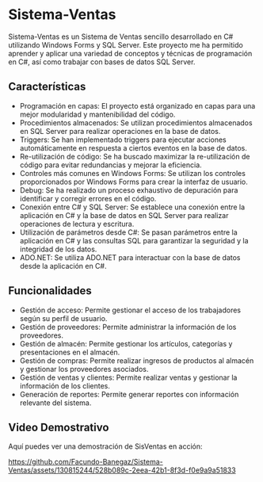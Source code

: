 # Sistema-Ventas

Sistema-Ventas es un Sistema de Ventas sencillo desarrollado en C# utilizando Windows Forms y SQL Server. Este proyecto me ha permitido aprender y aplicar una variedad de conceptos y técnicas de programación en C#, así como trabajar con bases de datos SQL Server.

## Características

- Programación en capas: El proyecto está organizado en capas para una mejor modularidad y mantenibilidad del código.
- Procedimientos almacenados: Se utilizan procedimientos almacenados en SQL Server para realizar operaciones en la base de datos.
- Triggers: Se han implementado triggers para ejecutar acciones automáticamente en respuesta a ciertos eventos en la base de datos.
- Re-utilización de código: Se ha buscado maximizar la re-utilización de código para evitar redundancias y mejorar la eficiencia.
- Controles más comunes en Windows Forms: Se utilizan los controles proporcionados por Windows Forms para crear la interfaz de usuario.
- Debug: Se ha realizado un proceso exhaustivo de depuración para identificar y corregir errores en el código.
- Conexión entre C# y SQL Server: Se establece una conexión entre la aplicación en C# y la base de datos en SQL Server para realizar operaciones de lectura y escritura.
- Utilización de parámetros desde C#: Se pasan parámetros entre la aplicación en C# y las consultas SQL para garantizar la seguridad y la integridad de los datos.
- ADO.NET: Se utiliza ADO.NET para interactuar con la base de datos desde la aplicación en C#.

## Funcionalidades

- Gestión de acceso: Permite gestionar el acceso de los trabajadores según su perfil de usuario.
- Gestión de proveedores: Permite administrar la información de los proveedores.
- Gestión de almacén: Permite gestionar los artículos, categorías y presentaciones en el almacén.
- Gestión de compras: Permite realizar ingresos de productos al almacén y gestionar los proveedores asociados.
- Gestión de ventas y clientes: Permite realizar ventas y gestionar la información de los clientes.
- Generación de reportes: Permite generar reportes con información relevante del sistema.

## Video Demostrativo

Aquí puedes ver una demostración de SisVentas en acción:




https://github.com/Facundo-Banegaz/Sistema-Ventas/assets/130815244/528b089c-2eea-42b1-8f3d-f0e9a9a51833



